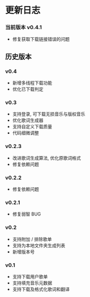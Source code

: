 # 更新日志

### 当前版本 v0.4.1

- 修复获取下载链接错误的问题

## 历史版本

### v0.4

- 新增多线程下载功能
- 优化已下载判定

### v0.3

- 支持登录, 可下载无损音乐与版权音乐
- 优化歌词生成器
- 支持自定义下载质量
- 代码细微调整

### v0.2.3

- 改进歌词生成算法, 优化原歌词格式
- 修复依赖问题

### v0.2.2

- 修复依赖问题

### v0.2.1

- 修复弱智 BUG

### v0.2

- 支持附加 / 排除歌单
- 支持为本地文件夹生成列表
- 新增版本号

### v0.1

- 支持下载用户歌单
- 支持填充音乐元数据
- 支持下载及格式化歌词和翻译